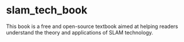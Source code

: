 # slam_tech_book
 This book is a free and open-source textbook aimed at helping readers understand the theory and applications of SLAM technology. 
